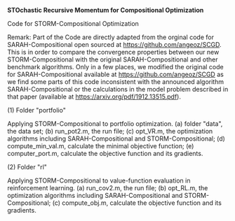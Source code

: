 <b>STOchastic Recursive Momentum for Compositional Optimization</b>

Code for STORM-Compositional Optimization

Remark: Part of the Code are directly adapted from the orginal code for SARAH-Compositional open sourced at https://github.com/angeoz/SCGD. This is in order to compare the convergence properties between our new STORM-Compositional with the original SARAH-Compositional and other benchmark algorithms. Only in a few places, we modified the original code for SARAH-Compositional available at https://github.com/angeoz/SCGD as we find some parts of this code inconsistent with the announced algorithm SARAH-Compositional or the calculations in the model problem described in that paper (available at https://arxiv.org/pdf/1912.13515.pdf).

(1) Folder "portfolio"

Applying STORM-Compositional to portfolio optimization. (a) folder "data", the data set; (b) run_pot2.m, the run file; (c) opt_VR.m, the optimization algorithms including SARAH-Compositional and STORM-Compositional; (d) compute_min_val.m, calculate the minimal objective function; (e) computer_port.m, calculate the objective function and its gradients.

(2) Folder "rl"

Applying STORM-Compositional to value-function evaluation in reinforcement learning. (a) run_cov2.m, the run file; (b) opt_RL.m, the optimization algorithms including SARAH-Compositional and STORM-Compositional; (c) compute_obj.m, calculate the objective function and its gradients.
